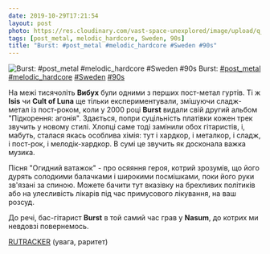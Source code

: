 ```yaml
---
date: 2019-10-29T17:21:54
layout: post
photo: https://res.cloudinary.com/vast-space-unexplored/image/upload/q_auto,dpr_auto,w_auto/photos/photo_791_29-10-2019_17-21-54.jpg
tags: [post_metal, melodic_hardcore, Sweden, 90s]
title: "Burst: #post_metal #melodic_hardcore #Sweden #90s"
---
```

![Burst: #post_metal #melodic_hardcore #Sweden #90s](https://res.cloudinary.com/vast-space-unexplored/image/upload/q_auto,dpr_auto,w_auto/photos/photo_791_29-10-2019_17-21-54.jpg)
Burst: [#post_metal](/tags/#post_metal) [#melodic_hardcore](/tags/#melodic_hardcore) [#Sweden](/tags/#Sweden) [#90s](/tags/#90s)

На межі тисячоліть **Вибух** були одними з перших пост-метал гуртів. Ті ж **Isis** чи **Cult of Luna** ще тільки експериментували, змішуючи сладж-метал із пост-роком, коли у 2000 році **Burst** видали свій другий альбом &quot;Підкорення: агонія&quot;. Здається, попри суцільність платівки кожен трек звучить у новому стилі. Хлопці саме тоді замінили обох гітаристів, і, мабуть, сталася якась особлива хімія: тут і хардкор, і металкор, і сладж, і пост-рок, і мелодік-хардкор. В сумі це звучить як досконала важка музика.

Пісня &quot;Огидний ватажок&quot; - про осяяння героя, котрий зрозумів, що його дурять солодкими балачками і широкими посмішками, поки його руки зв&#39;язані за спиною. Можете бачити тут вказівку на брехливих політиків або на улесливість лікарів під час примусового лікування, на ваш розсуд.

До речі, бас-гітарист **Burst** в той самий час грав у **Nasum**, до котрих ми невдовзі повернемось.

[RUTRACKER](https://rutracker.org/forum/viewtopic.php?t=1613949) (увага, раритет)